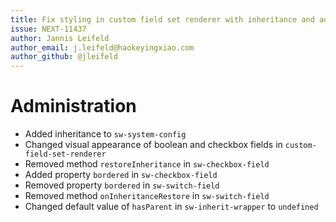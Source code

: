 ```yaml
---
title: Fix styling in custom field set renderer with inheritance and add inheritance to system config renderer
issue: NEXT-11437
author: Jannis Leifeld
author_email: j.leifeld@haokeyingxiao.com 
author_github: @jleifeld
---
```

# Administration
* Added inheritance to `sw-system-config`
* Changed visual appearance of boolean and checkbox fields in `custom-field-set-renderer`
* Removed method `restoreInheritance` in `sw-checkbox-field`
* Added property `bordered` in `sw-checkbox-field`
* Removed property `bordered` in `sw-switch-field`
* Removed method `onInheritanceRestore` in `sw-switch-field`
* Changed default value of `hasParent` in `sw-inherit-wrapper` to `undefined`
